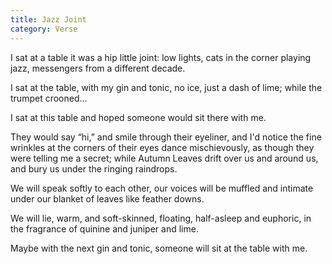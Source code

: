 ```yaml
---
title: Jazz Joint
category: Verse
---
```


I sat at a table
it was a hip little joint:
low lights, cats in the corner
playing jazz, messengers
from a different decade.<!--more-->

I sat at the table,
with my gin and tonic,
no ice, just a dash of lime;
while the trumpet crooned...

I sat at this table
and hoped
someone
would sit there
with me.

They would say “hi,”
and smile through their eyeliner,
and I'd notice the fine wrinkles at the corners of their eyes
dance mischievously,
as though they were telling me a secret;
while Autumn Leaves drift over us and around us,
and bury us
under the ringing raindrops.

We will speak softly to each other,
our voices will be muffled and intimate
under our blanket of leaves like feather downs.

We will lie, warm, and soft-skinned,
floating,
half-asleep and euphoric,
in the fragrance of quinine and juniper and lime.

Maybe with the next gin and tonic,
someone
will sit at the table
with me.

